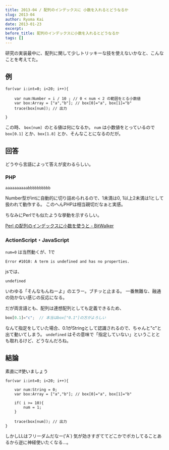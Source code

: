 ```yaml
---
title: 2013-04 / 配列のインデックスに 小数を入れるとどうなるか
slug: 2013-04
author: Ryoma Kai
date: 2013-01-23
excerpt: 
before_title: 配列のインデックスに小数を入れるとどうなるか
tags: []
---
```


研究の実装最中に、配列に関して少しトリッキーな技を使えないかなと、こんなことを考えてた。

## 例

```as3
for(var i:int=0; i<20; i++){

    var num:Number = i / 10 ; // 0 < num < 2 の範囲をとる小数値
    var box:Array = ["a","b"]; // box[0]="a", box[1]="b"
    trace(box[num]); // 出力

}
```

この時、 `box[num] `のとる値は何になるか。
`num` は小数値をとっているので `box[0.1]` とか、`box[1.8]` とか、そんなことになるのだが。

## 回答

どうやら言語によって答えが変わるらしい。

### PHP

```
aaaaaaaaaabbbbbbbbbb
```

Number型がintに自動的に切り詰められるので、1未満は0, 1以上2未満は1として扱われて動作する。
このへんPHPは相当親切だなぁと実感。

ちなみにPerlでも似たような挙動を示すらしい。

[Perl の配列のインデックスに小数を使うと - BitWalker](http://bitwalker.dtiblog.com/blog-entry-112.html)

### ActionScript・JavaScript

`num=0` は当然動くが、1で

```
Error #1010: A term is undefined and has no properties.
```

jsでは、

```
undefined
```

いわゆる「そんなもんねーよ」のエラー。ブチッと止まる。
一番無難な、融通の効かない感じの反応になる。


だが両言語とも、配列は連想配列としても定義できるため、

```js
box[0.1]="c";  // 本当はbox["0.1"]の方がよろしい
```

なんて指定をしていた場合、0.1がStringとして認識されるので、ちゃんと"c"と出て動いてしまう。
`undefined` はその意味で「指定していない」ということとも取れるけど、どうなんだろね。

## 結論

素直にIf使いましょう

```as3
for(var i:int=0; i<20; i++){
    
    var num:String = 0;
    var box:Array = ["a","b"]; // box[0]="a", box[1]="b"

    if( i >= 10){
        num = 1;
    }

    trace(box[num]); // 出力
}
```

しかしLLはフリーダムだなー('A`)
気が効きすぎててどこかでポカしてることあるから逆に神経使いたくなる…。
